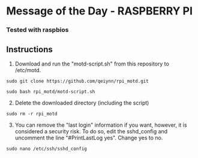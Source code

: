 # Message of the Day - RASPBERRY PI
### Tested with raspbios

## Instructions

1. Download and run the "motd-script.sh" from this repository to /etc/motd.
```
sudo git clone https://github.com/qeiynn/rpi_motd.git
```
```
sudo bash rpi_motd/motd-script.sh
```

2. Delete the downloaded directory (including the script)
```
sudo rm -r rpi_motd
```

3. You can remove the "last login" information if you want, however, it is considered a security risk. To do so, edit the sshd_config and uncomment the line "#PrintLastLog yes". Change yes to no.
```
sudo nano /etc/ssh/sshd_config
```
